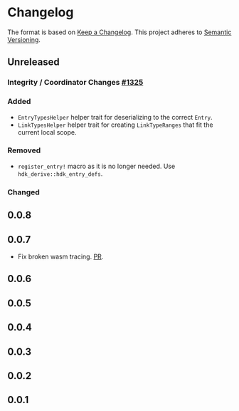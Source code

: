 # Changelog

The format is based on [Keep a Changelog](https://keepachangelog.com/en/1.0.0/). This project adheres to [Semantic Versioning](https://semver.org/spec/v2.0.0.html).

## Unreleased

### Integrity / Coordinator Changes [\#1325](https://github.com/holochain/holochain/pull/1325) 
### Added
- `EntryTypesHelper` helper trait for deserializing to the correct `Entry`.
- `LinkTypesHelper` helper trait for creating `LinkTypeRanges` that fit the current local scope.
### Removed
- `register_entry!` macro as it is no longer needed. Use `hdk_derive::hdk_entry_defs`.
### Changed

## 0.0.8

## 0.0.7

- Fix broken wasm tracing. [PR](https://github.com/holochain/holochain/pull/1389).

## 0.0.6

## 0.0.5

## 0.0.4

## 0.0.3

## 0.0.2

## 0.0.1
